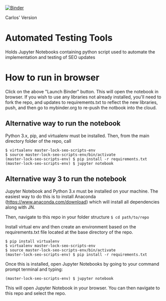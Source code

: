 [![Binder](https://mybinder.org/badge.svg)](https://mybinder.org/v2/gh/laughlin/automated-testing/carlos)

Carlos' Version

# Automated Testing Tools
Holds Jupyter Notebooks containing python script used to automate the implementation and testing of SEO updates

# How to run in browser
Click on the above "Launch Binder" button. This will open the notebook in browser. If you wish to use any libraries not already installed, you'll need to fork the repo, and updates to requirements.txt to reflect the new libraries, push, and then go to mybinder.org to re-push the notbook into the cloud.

## Alternative way to run the notebook
Python 3.x, pip, and virtualenv must be installed. Then, from the main directory folder of the repo, call
```
$ virtualenv master-lock-seo-scripts-env
$ source master-lock-seo-scripts-env/bin/activate
(master-lock-seo-scripts-env) $ pip install -r requirements.txt
(master-lock-seo-scripts-env) $ jupyter notebook
```

## Alternative way 3 to run the notebook
Jupyter Notebook and Python 3.x must be installed on your machine. The easiest way to do this is to install Anaconda (https://www.anaconda.com/download) which will install all dependencies along with JN. 

Then, navigate to this repo in your folder structure
`$ cd path/to/repo`

Install virtual env and then create an environment based on the requirements.txt file located at the base directory of the repo.
```
$ pip install virtualenv
$ virtualenv master-lock-seo-scripts-env
$ source master-lock-seo-scripts-env/bin/activate
(master-lock-seo-scripts-env) $ pip install -r requirements.txt
```

Once this is installed, open Jupyter Notebooks by going to your command prompt terminal and typing:

`(master-lock-seo-scripts-env) $ jupyter notebook`

This will open Jupyter Notebook in your browser. You can then navigate to this repo and select the repo.
